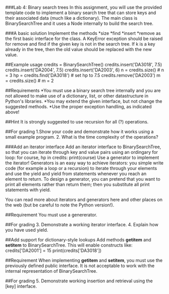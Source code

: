 ###Lab 4: Binary search trees
In this assignment, you will use the provided template code to implement a binary search tree that can store keys and their associated data (much like a dictionary). The main class is BinarySearchTree and it uses a Node internally to build the search tree.

###A basic solution
Implement the methods 
*size
*find
*insert
*remove
as the first basic interface for the class. A KeyError exception should be raised for remove and find if the given key is not in the search tree. If k is a key already in the tree, then the old value should be replaced with the new value.

##Example usage
  credits = BinarySearchTree()
  credits.insert('DA3018', 7.5)
  credits.insert('DA2004', 7.5)
  credits.insert('DA2003', 6)
  n = credits.size()          # n = 3
  hp = credits.find('DA3018') # set hp to 7.5
  credits.remove('DA2003')
  m = credits.size()          # m = 2

##Requirements
*You must use a binary search tree internally and you are not allowed to make use of a dictionary, list, or other datastructure in Python's libraries.
*You may extend the given interface, but not change the suggested methods.
*Use the proper exception handling, as indicated above!

##Hint
It is strongly suggested to use recursion for all (?) operations. 

##For grading
1.Show your code and demonstrate how it works using a small example program.
2. What is the time complexity of the operations?

###Add an iterator interface
Add an iterator interface to BinarySearchTree, so that you can iterate through key and value pairs using an ordingary for loop:
  for course, hp in credits:
      print(course)
Use a generator to implement the iterator! Generators is an easy way to achieve iterators: you simple write code (for example a loop or a recursion) to iterate through your elements and use the  yield  and  yield from  statements whenever you reach an element to return. To design a generator, you can pretend that you want to print all elements rather than return them; then you substitute all print statements with yield.

You can read more about iterators and generators here and other places on the web (but be careful to note the Python version!).

##Requirement
You must use a genererator.

##For grading
3. Demonstrate a working iterator interface.
4. Explain how you have used yield.

##Add support for dictionary-style lookups
Add methods __getitem__ and __setitem__ to BinarySearchTree. This will enable constructs like:
  credits['DA2001'] = 15
  print(credits['DA3018'])

##Requirement
When implementing __getitem__ and __setitem__, you must use the previously defined public interface. It is not acceptable to work with the internal representation of BinarySearchTree.

##For grading
5. Demonstrate working insertion and retrieval using the [key] interface.
